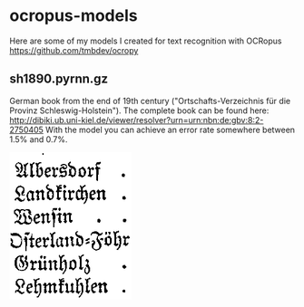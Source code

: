 # ocropus-models
Here are some of my models I created for text recognition with OCRopus https://github.com/tmbdev/ocropy

## sh1890.pyrnn.gz
German book from the end of 19th century ("Ortschafts-Verzeichnis für die Provinz Schleswig-Holstein"). The complete book can be found here: http://dibiki.ub.uni-kiel.de/viewer/resolver?urn=urn:nbn:de:gbv:8:2-2750405 With the model you can achieve an error rate somewhere between 1.5% and 0.7%. 

![font example for sh1890](images/sh1890.png)

